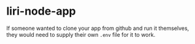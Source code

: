 # liri-node-app




If someone wanted to clone your app from github and run it themselves, they would need to supply their own `.env` file for it to work.